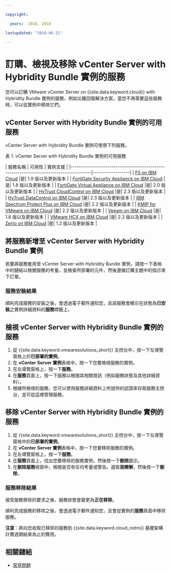 ```yaml
---

copyright:

  years:  2016, 2018

lastupdated: "2018-06-21"

---
```


# 訂購、檢視及移除 vCenter Server with Hybridity Bundle 實例的服務

您可以訂購 VMware vCenter Server on {{site.data.keyword.cloud}} with Hybridity Bundle 實例的服務，例如災難回復解決方案。當您不再需要這些服務時，可以從實例中移除它們。

## vCenter Server with Hybridity Bundle 實例的可用服務

vCenter Server with Hybridity Bundle 實例可使用下列服務。

表 1. vCenter Server with Hybridity Bundle 實例的可用服務

| 服務名稱                                                                               | 可用性       | 實例支援 |
|----------------------------------------------------------------------------------------|------------------|
| [F5 on IBM Cloud](../services/f5_considerations.html)                                 |是| 1.9 版以及更新版本 |
| [FortiGate Security Appliance on IBM Cloud](../services/fsa_considerations.html)       |是| 1.8 版以及更新版本 |
| [FortiGate Virtual Appliance on IBM Cloud](../services/fortinetvm_considerations.html) |是| 2.0 版以及更新版本 |
| [HyTrust CloudControl on IBM Cloud](../services/htcc_considerations.html)              |是| 2.3 版以及更新版本 |
| [HyTrust DataControl on IBM Cloud](../services/htdc_considerations.html)              |是| 2.3 版以及更新版本 |
| [IBM Spectrum Protect Plus on IBM Cloud](../services/spp_considerations.html)         |是| 2.2 版以及更新版本 |
| [KMIP for VMware on IBM Cloud](../services/kmip_considerations.html)                  |是| 2.2 版以及更新版本 |
| [Veeam on IBM Cloud](../services/veeam_considerations.html)                           |是| 1.8 版以及更新版本 |
| [VMware HCX on IBM Cloud](../services/hcx_considerations.html)                         |是| 2.3 版以及更新版本 |
| [Zerto on IBM Cloud](../services/addingzertodr.html)                                  |是| 1.2 版以及更新版本 |

## 將服務新增至 vCenter Server with Hybridity Bundle 實例

若要將服務套用至 vCenter Server with Hybridity Bundle 實例，請按一下表格中的鏈結以檢閱服務的考量，並檢查所部署的元件，然後遵循訂購主題中的指示來下訂單。

### 服務安裝結果

順利完成服務的安裝之後，會透過電子郵件通知您，且該服務會顯示在狀態為**已安裝**之實例詳細資料的**服務**標籤上。

## 檢視 vCenter Server with Hybridity Bundle 實例的服務

1. 從 {{site.data.keyword.vmwaresolutions_short}} 主控台中，按一下左導覽窗格上的**已部署的實例**。
2. 在 **vCenter Server 實例**表格中，按一下您要檢視服務的實例。
3. 在左導覽窗格上，按一下**服務**。
4. 在**服務**頁面上，按一下服務以檢閱其相關資訊（例如服務狀態及其他詳細資料）。
5. 根據所檢視的服務，您可以使用服務詳細資料上所提供的認證來存取服務主控台，並可從這裡管理服務。

## 移除 vCenter Server with Hybridity Bundle 實例的服務

1. 從 {{site.data.keyword.vmwaresolutions_short}} 主控台中，按一下左導覽窗格中的**已部署的實例**。
2. 在 **vCenter Server 實例**表格中，按一下您要移除服務的實例。
3. 在左導覽窗格上，按一下**服務**。
4. 在**服務**頁面上，找出您要移除的服務實例，然後按一下**刪除**圖示。
5. 在**刪除服務**視窗中，檢閱是否有任何考量或警告。選取**我瞭解**，然後按一下**刪除**。

### 服務移除結果

接受服務移除的要求之後，服務狀態會變更為**正在移除**。

順利完成服務的移除之後，會透過電子郵件通知您，且會從實例的**服務**頁面中移除服務。

**注意**：將向您收取已移除的服務到 {{site.data.keyword.cloud_notm}} 基礎架構計費週期結束為止的費用。

## 相關鏈結

* [常見問題](../vmonic/faq.html)
